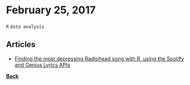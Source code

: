 # February 25, 2017

`R` `data analysis`

## Articles

- [Finding the most depressing Radiohead song with R, using the Spotify and Genius Lyrics APIs](http://rcharlie.com/2017-02-16-fitteR-happieR/)


[__Back__](../README.md)
